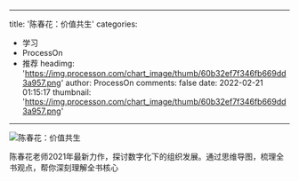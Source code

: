 
---
title: '陈春花：价值共生'
categories: 
 - 学习
 - ProcessOn
 - 推荐
headimg: 'https://img.processon.com/chart_image/thumb/60b32ef7f346fb669dd3a957.png'
author: ProcessOn
comments: false
date: 2022-02-21 01:15:17
thumbnail: 'https://img.processon.com/chart_image/thumb/60b32ef7f346fb669dd3a957.png'
---

<div>   
<img class="thumb" alt="陈春花：价值共生" src="https://img.processon.com/chart_image/thumb/60b32ef7f346fb669dd3a957.png" referrerpolicy="no-referrer">
<p>陈春花老师2021年最新力作，探讨数字化下的组织发展。通过思维导图，梳理全书观点，帮你深刻理解全书核心</p>  
</div>
            